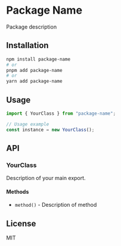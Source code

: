# Package Name

Package description

## Installation

```bash
npm install package-name
# or
pnpm add package-name
# or
yarn add package-name
```

## Usage

```typescript
import { YourClass } from "package-name";

// Usage example
const instance = new YourClass();
```

## API

### YourClass

Description of your main export.

#### Methods

- `method()` - Description of method

## License

MIT

